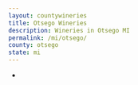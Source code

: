```yaml
---
layout: countywineries
title: Otsego Wineries
description: Wineries in Otsego MI
permalink: /mi/otsego/
county: otsego
state: mi
---
```

-
